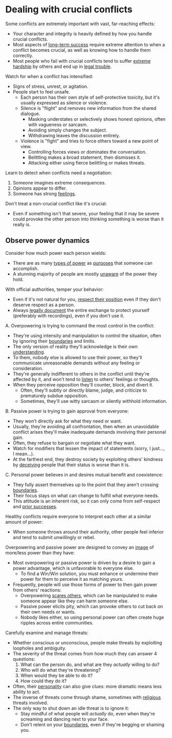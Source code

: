 
# Dealing with crucial conflicts

Some conflicts are extremely important with vast, far-reaching effects:

- Your character and integrity is heavily defined by how you handle crucial conflicts.
- Most aspects of [long-term success](success-6_humility.md) require extreme attention to when a conflict becomes crucial, as well as knowing how to handle them correctly.
- Most people who fail with crucial conflicts tend to suffer [extreme hardship](hardship.md) by others and end up in [legal trouble](legal-safety.md).

Watch for when a conflict has intensified:

- Signs of stress, unrest, or agitation.
- People start to feel unsafe.
  - Each person has their own style of self-protective toxicity, but it's usually expressed as silence or violence.
  - Silence is "flight" and removes new information from the shared dialogue.
    - Masking understates or selectively shows honest opinions, often with vagueness or sarcasm.
    - Avoiding simply changes the subject.
    - Withdrawing leaves the discussion entirely.
  - Violence is "fight" and tries to force others toward a new point of view.
    - Controlling forces views or dominates the conversation.
    - Belittling makes a broad statement, then dismisses it.
    - Attacking either using fierce belittling or makes threats.

Learn to detect when conflicts need a negotiation:

1. Someone imagines extreme consequences.
2. Opinions appear to differ.
3. Someone has strong [feelings](mind-feelings.md).

Don't treat a non-crucial conflict like it's crucial:

- Even if something isn't that severe, your feeling that it may be severe could provoke the other person into thinking something is worse than it really is.

## Observe power dynamics

Consider how much power each person wields:

- There are as many [types of power](power-types.md) as [purposes](purpose.md) that someone can accomplish.
- A stunning majority of people are mostly [unaware](awareness.md) of the power they hold.

With official authorities, temper your behavior:

- Even if it's not natural for you, [respect their position](people-3_respect.md) even if they don't deserve respect as a person.
- Always [legally document](legal-safety.md) the entire exchange to protect yourself (preferably with recordings), even if you don't use it.

A. Overpowering is trying to command the most control in the conflict:

- They're using intensity and manipulation to control the situation, often by ignoring their [boundaries](people-3_respect.md) and limits.
- The only version of reality they'll acknowledge is their own [understanding](understanding.md).
- To them, nobody else is allowed to use their power, so they'll communicate unreasonable demands without any feeling or consideration.
- They're generally indifferent to others in the conflict until they're affected by it, and won't tend to [listen](language-speaking.md) to others' feelings or thoughts.
- When they perceive opposition they'll counter, block, and divert it.
  - Often, they'll subtly or directly blame, judge, and criticize to prematurely subdue opposition.
  - Sometimes, they'll use witty sarcasm or silently withhold information.

B. Passive power is trying to gain approval from everyone:

- They won't directly ask for what they need or want.
- Usually, they're avoiding all confrontation, then when an unavoidable conflict arises they'll make inadequate demands involving their personal gain.
- Often, they refuse to bargain or negotiate what they want.
- Watch for modifiers that lessen the impact of statements (sorry, I just..., I mean...).
- At the farthest end, they destroy society by exploiting others' kindness by [deceiving](people-lying.md) people that their status is worse than it is.

C. Personal power believes in and desires mutual benefit and coexistence:

- They fully assert themselves up to the point that they aren't crossing [boundaries](people-3_respect.md).
- Their focus stays on what can change to fulfill what everyone needs.
- This attitude is an inherent risk, so it can only come from self-respect and [prior successes](success-6_humility.md).

Healthy conflicts require everyone to interpret each other at a similar amount of power:

- When someone throws around their authority, other people feel inferior and tend to submit unwillingly or rebel.

Overpowering and passive power are designed to convey an [image](people-image-why.md) of more/less power than they have:

- Most overpowering or passive power is driven by a desire to gain a power advantage, which is unfavorable to everyone else.
  - To find a Win/Win solution, you must enhance or undermine their power for them to perceive it as matching yours.
- Frequently, people will use those forms of power to then gain power from others' reactions:
  - Overpowering [scares others](mind-feelings-fear.md), which can be manipulated to make someone appear like they can harm someone else.
  - Passive power elicits pity, which can provoke others to cut back on their own needs or wants.
  - Nobody likes either, so using personal power can often create huge ripples across entire communities.

Carefully examine and manage threats:

- Whether conscious or unconscious, people make threats by exploiting loopholes and ambiguity.
- The severity of the threat comes from how much they can answer 4 questions:
  1. What can the person do, and what are they *actually* willing to do?
  2. Who will do what they're threatening?
  3. When would they be able to do it?
  4. How could they do it?
- Often, their [personality](personality.md) can also give clues: more dramatic means less ability to act.
- The inverse of threats come through shame, sometimes with [religious](religion.md) threats involved.
- The only way to shut down an idle threat is to ignore it:
  - Stay mindful of what people will *actually* do, even when they're screaming and dancing next to your face.
  - Don't relent on your [boundaries](people-3_respect.md), even if they're begging or shaming you.
